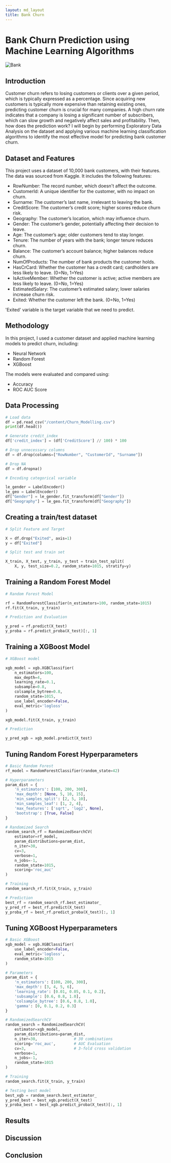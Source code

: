 ```yaml
---
layout: md_layout
title: Bank Churn
---
```


# Bank Churn Prediction using Machine Learning Algorithms

![Bank](https://github.com/hyerinchung/hyerinchung.github.io/blob/main/images/bank_head.jpg?raw=true)


## Introduction

Customer churn refers to losing customers or clients over a given period, which is typically expressed as a percentage.
Since acquiring new customers is typically more expensive than retaining existing ones, predicting customer churn is crucial for many companies.
A high churn rate indicates that a company is losing a significant number of subscribers, which can slow growth and negatively affect sales and profitability.
Then, how does the prediction work?
I will begin by performing Exploratory Data Analysis on the dataset and applying various machine learning classification algorithms to identify the most effective model for predicting bank customer churn.


## Dataset and Features
This project uses a dataset of 10,000 bank customers, with their features. The data was sourced from Kaggle.
It includes the following features:

- RowNumber: The record number, which doesn't affect the outcome.
- CustomerId: A unique identifier for the customer, with no impact on churn.
- Surname: The customer’s last name, irrelevant to leaving the bank.
- CreditScore: The customer’s credit score; higher scores reduce churn risk.
- Geography: The customer’s location, which may influence churn.
- Gender: The customer’s gender, potentially affecting their decision to leave.
- Age: The customer’s age; older customers tend to stay longer.
- Tenure: The number of years with the bank; longer tenure reduces churn.
- Balance: The customer’s account balance; higher balances reduce churn.
- NumOfProducts: The number of bank products the customer holds.
- HasCrCard: Whether the customer has a credit card; cardholders are less likely to leave. (0=No, 1=Yes)
- IsActiveMember: Whether the customer is active; active members are less likely to leave. (0=No, 1=Yes)
- EstimatedSalary: The customer’s estimated salary; lower salaries increase churn risk.
- Exited: Whether the customer left the bank. (0=No, 1=Yes)

'Exited' variable is the target variable that we need to predict.

## Methodology

In this project, I used a customer dataset and applied machine learning models to predict churn, including:

- Neural Network
- Random Forest
- XGBoost

The models were evaluated and compared using:

- Accuracy
- ROC AUC Score

## Data Processing

```python
# Load data
df = pd.read_csv("/content/Churn_Modelling.csv")
print(df.head())

# Generate credit_index
df['credit_index'] = (df['CreditScore'] // 100) * 100

# Drop unnecessary columns
df = df.drop(columns=["RowNumber", "CustomerId", "Surname"])

# Drop NA
df = df.dropna()

# Encoding categorical variable

le_gender = LabelEncoder()
le_geo = LabelEncoder()
df["Gender"] = le_gender.fit_transform(df["Gender"])
df["Geography"] = le_geo.fit_transform(df["Geography"])
```
## Creating a train/test dataset

```python
# Split Feature and Target

X = df.drop("Exited", axis=1)
y = df["Exited"]

# Split test and train set

X_train, X_test, y_train, y_test = train_test_split(
    X, y, test_size=0.2, random_state=1015, stratify=y)
```

## Training a Random Forest Model

```python
# Random Forest Model

rf = RandomForestClassifier(n_estimators=100, random_state=1015)
rf.fit(X_train, y_train)

# Prediction and Evaluation

y_pred = rf.predict(X_test)
y_proba = rf.predict_proba(X_test)[:, 1]

```

## Training a XGBoost Model

```python
# XGBoost model

xgb_model = xgb.XGBClassifier(
    n_estimators=100,
    max_depth=4,
    learning_rate=0.1,
    subsample=0.8,
    colsample_bytree=0.8,
    random_state=1015,
    use_label_encoder=False,
    eval_metric='logloss'
)

xgb_model.fit(X_train, y_train)

# Prediction

y_pred_xgb = xgb_model.predict(X_test)

```

## Tuning Random Forest Hyperparameters
```python
# Basic Random Forest
rf_model = RandomForestClassifier(random_state=42)

# Hyperparameters
param_dist = {
    'n_estimators': [100, 200, 300],
    'max_depth': [None, 5, 10, 15],
    'min_samples_split': [2, 5, 10],
    'min_samples_leaf': [1, 2, 4],
    'max_features': ['sqrt', 'log2', None],
    'bootstrap': [True, False]
}

# Randomized Search
random_search_rf = RandomizedSearchCV(
    estimator=rf_model,
    param_distributions=param_dist,
    n_iter=30,
    cv=3,
    verbose=1,
    n_jobs=-1,
    random_state=1015,
    scoring='roc_auc'
)

# Training
random_search_rf.fit(X_train, y_train)

# Prediction
best_rf = random_search_rf.best_estimator_
y_pred_rf = best_rf.predict(X_test)
y_proba_rf = best_rf.predict_proba(X_test)[:, 1]
```

## Tuning XGBoost Hyperparameters
```python
# Basic XGBoost
xgb_model = xgb.XGBClassifier(
    use_label_encoder=False,
    eval_metric='logloss',
    random_state=1015
)

# Parameters
param_dist = {
    'n_estimators': [100, 200, 300],
    'max_depth': [3, 4, 5, 6],
    'learning_rate': [0.01, 0.05, 0.1, 0.2],
    'subsample': [0.6, 0.8, 1.0],
    'colsample_bytree': [0.6, 0.8, 1.0],
    'gamma': [0, 0.1, 0.2, 0.3]
}

# RandomizedSearchCV
random_search = RandomizedSearchCV(
    estimator=xgb_model,
    param_distributions=param_dist,
    n_iter=30,                # 30 combinations
    scoring='roc_auc',        # AUC Evaluation
    cv=3,                     # 3-fold cross validation
    verbose=1,
    n_jobs=-1,
    random_state=1015
)

# Training
random_search.fit(X_train, y_train)

# Testing best model
best_xgb = random_search.best_estimator_
y_pred_best = best_xgb.predict(X_test)
y_proba_best = best_xgb.predict_proba(X_test)[:, 1]
```

## Results

  
## Discussion

## Conclusion


